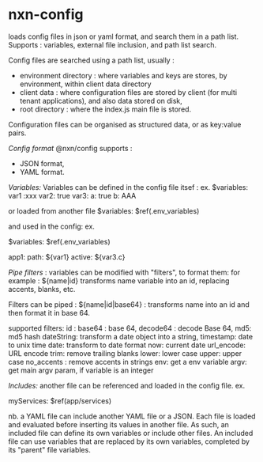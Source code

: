 # nxn-config
loads config files in json or yaml format, and search them in a path list.
Supports : variables, external file inclusion, and path list search.

Config files are searched using a path list, usually : 
- environment directory : where variables and keys are stores, by environment, within client data directory
- client data : where configuration files are stored by client (for multi tenant applications), and also data stored on disk,
- root directory : where the index.js main file is stored. 

Configuration files can be organised as structured data, or as key:value pairs.

*Config format*
@nxn/config supports :
- JSON format,
- YAML format.

*Variables:*
Variables can be defined in the config file itsef :
ex.
$variables: 
  var1 :xxx
  var2: true
  var3: 
	a: true
	b: AAA

or loaded from another file 
$variables: $ref(.env_variables)

and used in the config:
ex.

$variables: $ref(.env_variables)

app1:
  path: ${var1}
  active: ${var3.c}

*Pipe filters* :
variables can be modified with "filters", to format them:
for example : ${name|id} transforms name variable into an id, replacing accents, blanks, etc.

Filters can be piped :
${name|id|base64} : transforms name into an id and then format it in base 64.

supported filters:
    id : 
    base64 : base 64,
    decode64 : decode Base 64,
    md5: md5 hash
    dateString: transform a date object into a string,
    timestamp: date to unix time
    date: transform to date format
    now: current date
    url_encode: URL encode
    trim: remove trailing blanks
    lower: lower case
    upper: upper case
    no_accents : remove accents in strings
    env: get a env variable
    argv: get main argv param, if variable is an integer


*Includes:*
another file can be referenced and loaded in the config file.
ex.

myServices: $ref(app/services)

nb. a YAML file can include another YAML file or a JSON.
Each file is loaded and evaluated before inserting its values in another file.
As such, an included file can define its own variables or include other files.
An included file can use variables that are replaced by its own variables, completed by its "parent" file variables.
